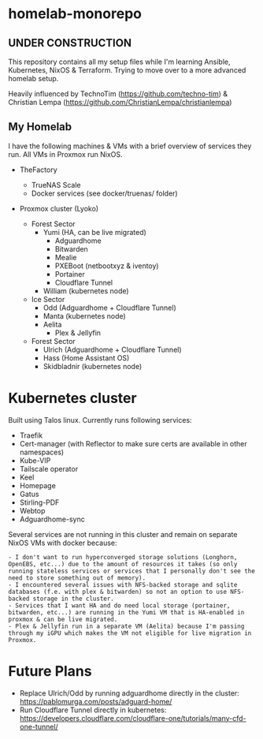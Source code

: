 # homelab-monorepo

## UNDER CONSTRUCTION ##

This repository contains all my setup files while I'm learning Ansible, Kubernetes, NixOS & Terraform. Trying to move over to a more advanced homelab setup.

Heavily influenced by TechnoTim (<https://github.com/techno-tim>) & Christian Lempa (<https://github.com/ChristianLempa/christianlempa>)

## My Homelab ##
I have the following machines & VMs with a brief overview of services they run. All VMs in Proxmox run NixOS.

- TheFactory
    - TrueNAS Scale
    - Docker services (see docker/truenas/ folder)

- Proxmox cluster (Lyoko)
    - Forest Sector
        - Yumi (HA, can be live migrated)
            - Adguardhome
            - Bitwarden
            - Mealie
            - PXEBoot (netbootxyz & iventoy)
            - Portainer
            - Cloudflare Tunnel
        - William (kubernetes node)
    - Ice Sector
        - Odd (Adguardhome + Cloudflare Tunnel)
        - Manta (kubernetes node)
        - Aelita
            - Plex & Jellyfin
    - Forest Sector
        - Ulrich (Adguardhome + Cloudflare Tunnel)
        - Hass (Home Assistant OS)
        - Skidbladnir (kubernetes node)

# Kubernetes cluster
Built using Talos linux. Currently runs following services:
- Traefik
- Cert-manager (with Reflector to make sure certs are available in other namespaces)
- Kube-VIP
- Tailscale operator
- Keel
- Homepage
- Gatus
- Stirling-PDF
- Webtop
- Adguardhome-sync

Several services are not running in this cluster and remain on separate NixOS VMs with docker because:

    - I don't want to run hyperconverged storage solutions (Longhorn, OpenEBS, etc...) due to the amount of resources it takes (so only running stateless services or services that I personally don't see the need to store something out of memory).
    - I encountered several issues with NFS-backed storage and sqlite databases (f.e. with plex & bitwarden) so not an option to use NFS-backed storage in the cluster.
    - Services that I want HA and do need local storage (portainer, bitwarden, etc...) are running in the Yumi VM that is HA-enabled in proxmox & can be live migrated.
    - Plex & Jellyfin run in a separate VM (Aelita) because I'm passing through my iGPU which makes the VM not eligible for live migration in Proxmox.

# Future Plans
- Replace Ulrich/Odd by running adguardhome directly in the cluster: https://pablomurga.com/posts/adguard-home/
- Run Cloudflare Tunnel directly in kubernetes: https://developers.cloudflare.com/cloudflare-one/tutorials/many-cfd-one-tunnel/